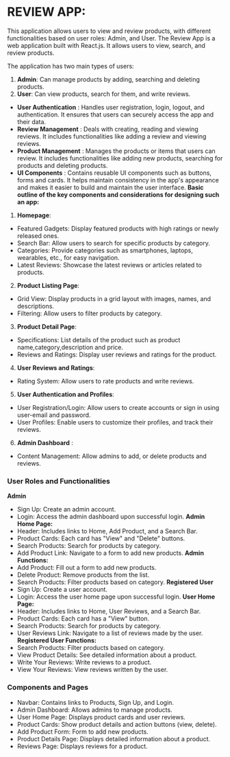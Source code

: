 # REVIEW APP:

This application allows users to view and review products, with different functionalities based on user roles: Admin, and User. The Review App is a web application built with React.js. It allows users to view, search, and review products.

The application has two main types of users:

1. **Admin**: Can manage products by adding, searching and deleting products.
2. **User**: Can view products, search for them, and write reviews.
- **User Authentication** :  Handles user registration, login, logout, and authentication. It ensures that users can securely access the app and their data.
- **Review Management** :  Deals with creating, reading and viewing reviews. It includes functionalities like adding a review and viewing reviews.
- **Product Management** :  Manages the products or items that users can review. It includes functionalities like adding new products, searching for products  and deleting products.
- **UI Components** :  Contains reusable UI components such as buttons, forms and cards. It helps maintain consistency in the app's appearance and makes it easier to build and maintain the user interface.
**Basic outline of the key components and considerations for designing such an app:**
1. **Homepage**:
- Featured Gadgets: Display featured products with high ratings or newly released ones.
- Search Bar: Allow users to search for specific products by category.
- Categories: Provide categories such as smartphones, laptops, wearables, etc., for easy navigation.
- Latest Reviews: Showcase the latest reviews or articles related to products.
2. **Product Listing Page**:
- Grid View: Display products in a grid layout with images, names, and descriptions.
- Filtering: Allow users to filter products by category.
3. **Product Detail Page**:
- Specifications: List details of the product such as product name,category,description and price. 
- Reviews and Ratings: Display user reviews and ratings for the product.
4. **User Reviews and Ratings**:
- Rating System: Allow users to rate products and write reviews.
5. **User Authentication and Profiles**:
- User Registration/Login: Allow users to create accounts or sign in using user-email and password.
- User Profiles: Enable users to customize their profiles, and track their reviews.
6. **Admin Dashboard** :
- Content Management: Allow admins to add, or delete products and reviews.
### User Roles and Functionalities
**Admin**
- Sign Up: Create an admin account.
- Login: Access the admin dashboard upon successful login.
**Admin Home Page:**
- Header: Includes links to Home, Add Product, and a Search Bar.
- Product Cards: Each card has "View" and "Delete" buttons.
- Search Products: Search for products by category.
- Add Product Link: Navigate to a form to add new products.
**Admin Functions:**
- Add Product: Fill out a form to add new products.
- Delete Product: Remove products from the list.
- Search Products: Filter products based on category.
**Registered User**
- Sign Up: Create a user account.
- Login: Access the user home page upon successful login.
**User Home Page:**
- Header: Includes links to Home, User Reviews, and a Search Bar.
- Product Cards: Each card has a "View" button.
- Search Products: Search for products by category.
- User Reviews Link: Navigate to a list of reviews made by the user.
**Registered User Functions:**
- Search Products: Filter products based on category.
- View Product Details: See detailed information about a product.
- Write Your Reviews: Write reviews to a product.
- View Your Reviews: View reviews written by the user.


### Components and Pages
- Navbar: Contains links to Products, Sign Up, and Login.
- Admin Dashboard: Allows admins to manage products.
- User Home Page: Displays product cards and user reviews.
- Product Cards: Show product details and action buttons (view, delete).
- Add Product Form: Form to add new products.
- Product Details Page: Displays detailed information about a product.
- Reviews Page: Displays reviews for a product.
